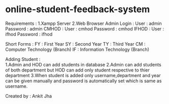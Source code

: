 # online-student-feedback-system
Requirements :
	1.Xampp Server 
	2.Web Browser 
Admin Login :
	User : admin
	Password : admin
CMHOD : 
	User : cmhod
	Password : cmhod
IFHOD :
	User : ifhod
	Password : ifhod

Short Forms :
	FY : First Year
	SY : Second Year
	TY : Third Year
	CM : Computer Technology (Branch)
	IF : Information Technology  (Branch)

Adding Student :	
	1.Admin and HOD can add students in database
	2.Admin can add students of both department but HOD can add only student respective to thier department
	3.When student is added only username,department and year can be given manually and password is automatically set which is same as username.

Created by : Ankit Jha
